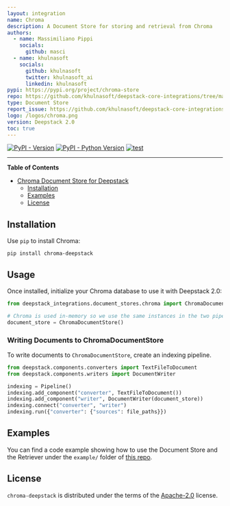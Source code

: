 ```yaml
---
layout: integration
name: Chroma
description: A Document Store for storing and retrieval from Chroma
authors:
  - name: Massimiliano Pippi
    socials:
      github: masci
  - name: khulnasoft
    socials:
      github: khulnasoft
      twitter: khulnasoft_ai
      linkedin: khulnasoft
pypi: https://pypi.org/project/chroma-store
repo: https://github.com/khulnasoft/deepstack-core-integrations/tree/main/integrations/chroma
type: Document Store
report_issue: https://github.com/khulnasoft/deepstack-core-integrations/issues
logo: /logos/chroma.png
version: Deepstack 2.0
toc: true
---
```


[![PyPI - Version](https://img.shields.io/pypi/v/chroma-deepstack.svg)](https://pypi.org/project/chroma-deepstack)
[![PyPI - Python Version](https://img.shields.io/pypi/pyversions/chroma-deepstack.svg)](https://pypi.org/project/chroma-deepstack)
[![test](https://github.com/masci/chroma-deepstack/actions/workflows/test.yml/badge.svg)](https://github.com/masci/chroma-deepstack/actions/workflows/test.yml)

-----

**Table of Contents**

- [Chroma Document Store for Deepstack](#chroma-document-store-for-deepstack)
  - [Installation](#installation)
  - [Examples](#examples)
  - [License](#license)

## Installation
Use `pip` to install Chroma:

```console
pip install chroma-deepstack
```
## Usage
Once installed, initialize your Chroma database to use it with Deepstack 2.0:

```python
from deepstack_integrations.document_stores.chroma import ChromaDocumentStore

# Chroma is used in-memory so we use the same instances in the two pipelines below
document_store = ChromaDocumentStore()
```

### Writing Documents to ChromaDocumentStore
To write documents to `ChromaDocumentStore`, create an indexing pipeline.

```python
from deepstack.components.converters import TextFileToDocument
from deepstack.components.writers import DocumentWriter

indexing = Pipeline()
indexing.add_component("converter", TextFileToDocument())
indexing.add_component("writer", DocumentWriter(document_store))
indexing.connect("converter", "writer")
indexing.run({"converter": {"sources": file_paths}})
```

## Examples
You can find a code example showing how to use the Document Store and the Retriever under the `example/` folder of [this repo](https://github.com/khulnasoft/deepstack-core-integrations/blob/main/integrations/chroma).

## License

`chroma-deepstack` is distributed under the terms of the [Apache-2.0](https://spdx.org/licenses/Apache-2.0.html) license.
